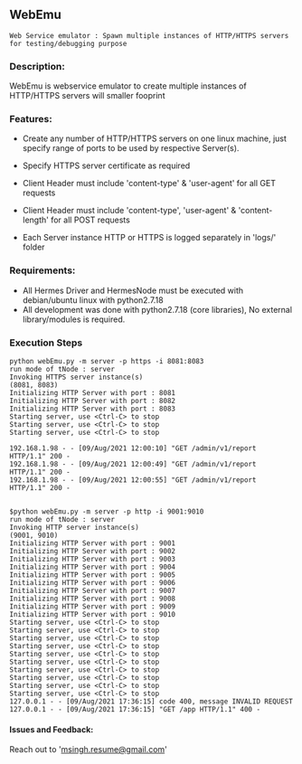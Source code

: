 ## **WebEmu**

`Web Service emulator : Spawn multiple instances of HTTP/HTTPS servers for testing/debugging purpose`

### **Description**:

WebEmu is webservice emulator to create multiple instances of HTTP/HTTPS servers will smaller fooprint


### Features:

* Create any number of HTTP/HTTPS servers on one linux machine, just specify range of ports to be used by respective Server(s).

* Specify HTTPS server certificate as required

* Client Header must include 'content-type' & 'user-agent' for all GET requests

* Client Header must include 'content-type', 'user-agent' & 'content-length' for all POST requests

* Each Server instance HTTP or HTTPS is logged separately in 'logs/' folder 

### Requirements:

* All Hermes Driver and HermesNode must be executed with debian/ubuntu linux with python2.7.18
* All development was done with python2.7.18 (core libraries), No external library/modules is required.

### Execution Steps 

    python webEmu.py -m server -p https -i 8081:8083
    run mode of tNode : server  
    Invoking HTTPS server instance(s)
    (8081, 8083)
    Initializing HTTP Server with port : 8081
    Initializing HTTP Server with port : 8082
    Initializing HTTP Server with port : 8083
    Starting server, use <Ctrl-C> to stop
    Starting server, use <Ctrl-C> to stop
    Starting server, use <Ctrl-C> to stop

    192.168.1.98 - - [09/Aug/2021 12:00:10] "GET /admin/v1/report HTTP/1.1" 200 -
    192.168.1.98 - - [09/Aug/2021 12:00:49] "GET /admin/v1/report HTTP/1.1" 200 -
    192.168.1.98 - - [09/Aug/2021 12:00:55] "GET /admin/v1/report HTTP/1.1" 200 -


    $python webEmu.py -m server -p http -i 9001:9010 
    run mode of tNode : server
    Invoking HTTP server instance(s)
    (9001, 9010)
    Initializing HTTP Server with port : 9001
    Initializing HTTP Server with port : 9002
    Initializing HTTP Server with port : 9003
    Initializing HTTP Server with port : 9004
    Initializing HTTP Server with port : 9005
    Initializing HTTP Server with port : 9006
    Initializing HTTP Server with port : 9007
    Initializing HTTP Server with port : 9008
    Initializing HTTP Server with port : 9009
    Initializing HTTP Server with port : 9010
    Starting server, use <Ctrl-C> to stop
    Starting server, use <Ctrl-C> to stop
    Starting server, use <Ctrl-C> to stop
    Starting server, use <Ctrl-C> to stop
    Starting server, use <Ctrl-C> to stop
    Starting server, use <Ctrl-C> to stop
    Starting server, use <Ctrl-C> to stop
    Starting server, use <Ctrl-C> to stop
    Starting server, use <Ctrl-C> to stop
    Starting server, use <Ctrl-C> to stop
    127.0.0.1 - - [09/Aug/2021 17:36:15] code 400, message INVALID REQUEST
    127.0.0.1 - - [09/Aug/2021 17:36:15] "GET /app HTTP/1.1" 400 -

#### Issues and Feedback:
Reach out to 'msingh.resume@gmail.com'


